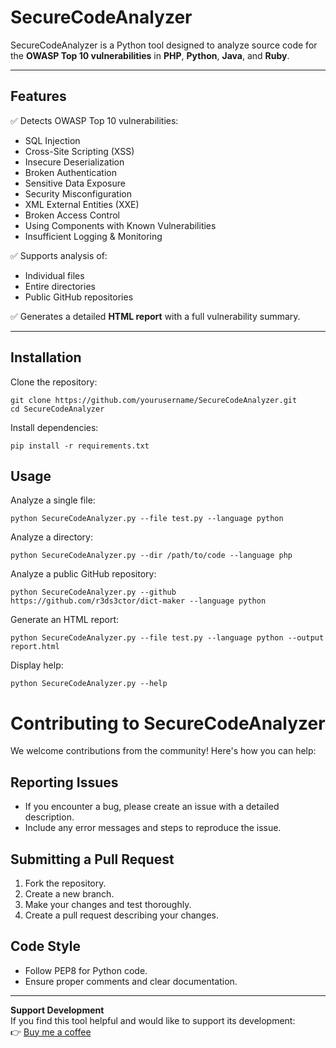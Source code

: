 # SecureCodeAnalyzer

SecureCodeAnalyzer is a Python tool designed to analyze source code for the **OWASP Top 10 vulnerabilities** in **PHP**, **Python**, **Java**, and **Ruby**.

---

## Features
✅ Detects OWASP Top 10 vulnerabilities:
- SQL Injection
- Cross-Site Scripting (XSS)
- Insecure Deserialization
- Broken Authentication
- Sensitive Data Exposure
- Security Misconfiguration
- XML External Entities (XXE)
- Broken Access Control
- Using Components with Known Vulnerabilities
- Insufficient Logging & Monitoring

✅ Supports analysis of:
- Individual files
- Entire directories
- Public GitHub repositories

✅ Generates a detailed **HTML report** with a full vulnerability summary.

---

## Installation
Clone the repository:
```
git clone https://github.com/yourusername/SecureCodeAnalyzer.git
cd SecureCodeAnalyzer
```
Install dependencies:
```
pip install -r requirements.txt
```
## Usage
Analyze a single file:
```
python SecureCodeAnalyzer.py --file test.py --language python
```
Analyze a directory:
```
python SecureCodeAnalyzer.py --dir /path/to/code --language php
```
Analyze a public GitHub repository:
```
python SecureCodeAnalyzer.py --github https://github.com/r3ds3ctor/dict-maker --language python
```
Generate an HTML report:
```
python SecureCodeAnalyzer.py --file test.py --language python --output report.html
```

Display help:
```
python SecureCodeAnalyzer.py --help
```
# Contributing to SecureCodeAnalyzer

We welcome contributions from the community! Here's how you can help:

## Reporting Issues
- If you encounter a bug, please create an issue with a detailed description.
- Include any error messages and steps to reproduce the issue.

## Submitting a Pull Request
1. Fork the repository.
2. Create a new branch.
3. Make your changes and test thoroughly.
4. Create a pull request describing your changes.

## Code Style
- Follow PEP8 for Python code.
- Ensure proper comments and clear documentation.

---
 **Support Development**  
If you find this tool helpful and would like to support its development:  
👉 [Buy me a coffee](https://buymeacoffee.com/alexboteroh)
